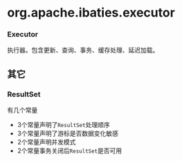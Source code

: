 # org.apache.ibaties.executor

### Executor
执行器。包含更新、查询、事务、缓存处理、延迟加载。


## 其它

### ResultSet
有几个常量
-   3个常量声明了```ResultSet```处理顺序
-   3个常量声明了游标是否数据变化敏感
-   2个常量声明并发模式
-   2个常量事务关闭后```ResultSet```是否可用
